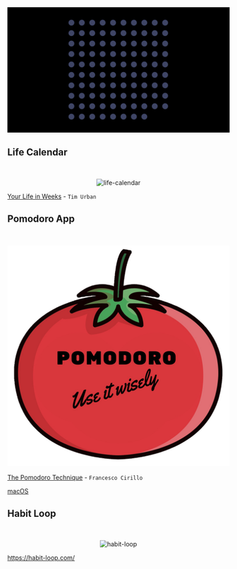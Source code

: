 <div align="center">
<img src="./image.gif" alt="99th-sense" height="">
</div>



## Life Calendar
﻿<div align="center">
<img src="https://149909199.v2.pressablecdn.com/wp-content/uploads/2014/05/Calendar-Button-HuffPost-1024x794.png" alt="life-calendar" height="">
</div>

[Your Life in Weeks](https://waitbutwhy.com/2014/05/life-weeks.html) - `Tim Urban`

## Pomodoro App
﻿<div align="center">
<img src="https://github.com/CristianTuretta/Pomodoro/raw/main/MediaAssets/pomodoro-logo.PNG" alt="pomodoro-apps" height="">
</div>

[The Pomodoro Technique](https://europarl.primo.exlibrisgroup.com/discovery/fulldisplay?vid=32EPA_INST:32EPA_V1&tab=Everything&docid=alma991001253949004886&lang=en&context=L) - `Francesco Cirillo`

[macOS](https://github.com/CristianTuretta/Pomodoro)

## Habit Loop
﻿<div align="center">
<img src="https://github.com/alx-xlx/99th-sense/assets/42188371/6006eae8-9480-41a1-bce7-1922bc2e28d4" alt="habit-loop" height="">
</div>

https://habit-loop.com/






